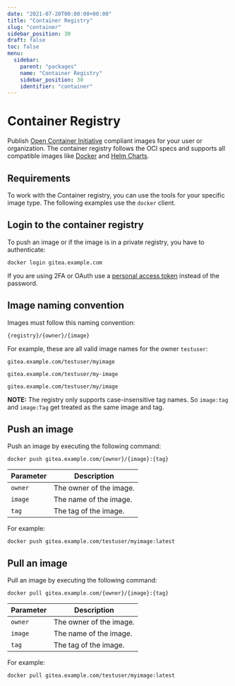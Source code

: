 ```yaml
---
date: "2021-07-20T00:00:00+00:00"
title: "Container Registry"
slug: "container"
sidebar_position: 30
draft: false
toc: false
menu:
  sidebar:
    parent: "packages"
    name: "Container Registry"
    sidebar_position: 30
    identifier: "container"
---
```

# Container Registry

Publish [Open Container Initiative](https://opencontainers.org/) compliant images for your user or organization.
The container registry follows the OCI specs and supports all compatible images like [Docker](https://www.docker.com/) and [Helm Charts](https://helm.sh/).

## Requirements

To work with the Container registry, you can use the tools for your specific image type.
The following examples use the `docker` client.

## Login to the container registry

To push an image or if the image is in a private registry, you have to authenticate:

```shell
docker login gitea.example.com
```

If you are using 2FA or OAuth use a [personal access token](development/api-usage.md#authentication) instead of the password.

## Image naming convention

Images must follow this naming convention:

`{registry}/{owner}/{image}`

For example, these are all valid image names for the owner `testuser`:

`gitea.example.com/testuser/myimage`

`gitea.example.com/testuser/my-image`

`gitea.example.com/testuser/my/image`

**NOTE:** The registry only supports case-insensitive tag names. So `image:tag` and `image:Tag` get treated as the same image and tag.

## Push an image

Push an image by executing the following command:

```shell
docker push gitea.example.com/{owner}/{image}:{tag}
```

| Parameter | Description             |
| --------- | ----------------------- |
| `owner` | The owner of the image. |
| `image` | The name of the image.  |
| `tag`   | The tag of the image.   |

For example:

```shell
docker push gitea.example.com/testuser/myimage:latest
```

## Pull an image

Pull an image by executing the following command:

```shell
docker pull gitea.example.com/{owner}/{image}:{tag}
```

| Parameter | Description             |
| --------- | ----------------------- |
| `owner` | The owner of the image. |
| `image` | The name of the image.  |
| `tag`   | The tag of the image.   |

For example:

```shell
docker pull gitea.example.com/testuser/myimage:latest
```
